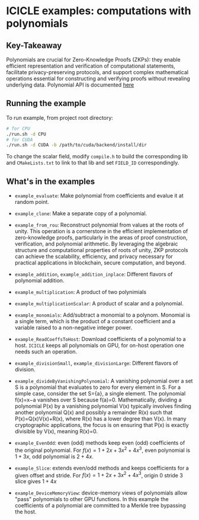 # ICICLE examples: computations with polynomials

## Key-Takeaway

Polynomials are crucial for Zero-Knowledge Proofs (ZKPs): they enable efficient representation and verification of computational statements, facilitate privacy-preserving protocols, and support complex mathematical operations essential for constructing and verifying proofs without revealing underlying data. Polynomial API is documented [here](https://dev.ingonyama.com/icicle/polynomials/overview)

## Running the example

To run example, from project root directory:

```sh
# for CPU
./run.sh -d CPU
# for CUDA
./run.sh -d CUDA -b /path/to/cuda/backend/install/dir
```

To change the scalar field, modify `compile.h` to build the corresponding lib and `CMakeLists.txt` to link to that lib and set `FIELD_ID` correspondingly.

## What's in the examples

- `example_evaluate`: Make polynomial from coefficients and evalue it at random point.

- `example_clone`: Make a separate copy of a polynomial.

- `example_from_rou`: Reconstruct polynomial from values at the roots of unity. This operation is a cornerstone in the efficient implementation of zero-knowledge proofs, particularly in the areas of proof construction, verification, and polynomial arithmetic. By leveraging the algebraic structure and computational properties of roots of unity, ZKP protocols can achieve the scalability, efficiency, and privacy necessary for practical applications in blockchain, secure computation, and beyond.

- `example_addition`, `example_addition_inplace`: Different flavors of polynomial addition.

- `example_multiplication`: A product of two polynimials

- `example_multiplicationScalar`: A product of scalar and a polynomial.

- `example_monomials`: Add/subtract a monomial to a polynom. Monomial is a single term, which is the product of a constant coefficient and a variable raised to a non-negative integer power.

- `example_ReadCoeffsToHost`: Download coefficients of a polynomial to a host. `ICICLE` keeps all polynomials on GPU, for on-host operation one needs such an operation.

- `example_divisionSmall`, `example_divisionLarge`: Different flavors of division.

- `example_divideByVanishingPolynomial`: A vanishing polynomial over a set S is a polynomial that evaluates to zero for every element in S. For a simple case, consider the set S={a}, a single element. The polynomial f(x)=x−a vanishes over S because f(a)=0. Mathematically, dividing a polynomial P(x) by a vanishing polynomial V(x) typically involves finding another polynomial Q(x) and possibly a remainder R(x) such that P(x)=Q(x)V(x)+R(x), where R(x) has a lower degree than V(x). In many cryptographic applications, the focus is on ensuring that P(x) is exactly divisible by V(x), meaning R(x)=0.

- `example_EvenOdd`: even (odd) methods keep even (odd) coefficients of the original polynomial. For $f(x) = 1+2x+3x^2+4x^3$, even polynomial is $1+3x$, odd polynomial is $2+4x$.

- `example_Slice`: extends even/odd methods and keeps coefficients for a given offset and stride. For $f(x) = 1+2x+3x^2+4x^3$, origin 0 stride 3 slice gives $1+4x$

- `example_DeviceMemoryView`: device-memory views of polynomials allow "pass" polynomials to other GPU functions. In this example the coefficients of a polynomial are committed to a Merkle tree bypassing the host.
